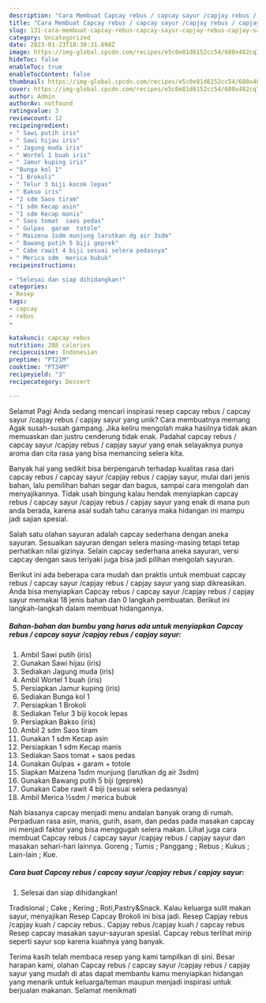 ```yaml
---
description: "Cara Membuat Capcay rebus / capcay sayur /capjay rebus / capjay sayur yang Lezat, Sempurna"
title: "Cara Membuat Capcay rebus / capcay sayur /capjay rebus / capjay sayur yang Lezat, Sempurna"
slug: 131-cara-membuat-capcay-rebus-capcay-sayur-capjay-rebus-capjay-sayur-yang-lezat-sempurna
category: Uncategorized
date: 2023-01-23T18:30:31.698Z
image: https://img-global.cpcdn.com/recipes/e5c0e81d6152cc54/680x482cq70/capcay-rebus-capcay-sayur-capjay-rebus-capjay-sayur-foto-resep-utama.jpg
hideToc: false
enableToc: true
enableTocContent: false
thumbnail: https://img-global.cpcdn.com/recipes/e5c0e81d6152cc54/680x482cq70/capcay-rebus-capcay-sayur-capjay-rebus-capjay-sayur-foto-resep-utama.jpg
cover: https://img-global.cpcdn.com/recipes/e5c0e81d6152cc54/680x482cq70/capcay-rebus-capcay-sayur-capjay-rebus-capjay-sayur-foto-resep-utama.jpg
author: Admin
authorAv: notfound
ratingvalue: 3
reviewcount: 12
recipeingredient:
- " Sawi putih iris"
- " Sawi hijau iris"
- " Jagung muda iris"
- " Wortel 1 buah iris"
- " Jamur kuping iris"
- "Bunga kol 1"
- "1 Brokoli"
- " Telur 3 biji kocok lepas"
- " Bakso iris"
- "2 sdm Saos tiram"
- "1 sdm Kecap asin"
- "1 sdm Kecap manis"
- " Saos tomat  saos pedas"
- " Gulpas  garam  totole"
- " Maizena 1sdm munjung larutkan dg air 3sdm"
- " Bawang putih 5 biji geprek"
- " Cabe rawit 4 biji sesuai selera pedasnya"
- " Merica sdm  merica bubuk"
recipeinstructions:

- "Selesai dan siap dihidangkan!"
categories:
- Resep
tags:
- capcay
- rebus
- 

katakunci: capcay rebus  
nutrition: 288 calories
recipecuisine: Indonesian
preptime: "PT21M"
cooktime: "PT34M"
recipeyield: "3"
recipecategory: Dessert

---
```



Selamat Pagi Anda sedang mencari inspirasi resep capcay rebus / capcay sayur /capjay rebus / capjay sayur yang unik? Cara membuatnya memang Agak susah-susah gampang. Jika keliru mengolah maka hasilnya tidak akan memuaskan dan justru cenderung tidak enak. Padahal capcay rebus / capcay sayur /capjay rebus / capjay sayur yang enak selayaknya punya aroma dan cita rasa yang bisa memancing selera kita.


Banyak hal yang sedikit bisa berpengaruh terhadap kualitas rasa dari capcay rebus / capcay sayur /capjay rebus / capjay sayur, mulai dari jenis bahan, lalu pemilihan bahan segar dan bagus, sampai cara mengolah dan menyajikannya. Tidak usah bingung kalau hendak menyiapkan capcay rebus / capcay sayur /capjay rebus / capjay sayur yang enak di mana pun anda berada, karena asal sudah tahu caranya maka hidangan ini mampu jadi sajian spesial.

Salah satu olahan sayuran adalah capcay sederhana dengan aneka sayuran. Sesuaikan sayuran dengan selera masing-masing tetapi tetap perhatikan nilai gizinya. Selain capcay sederhana aneka sayuran, versi capcay dengan saus teriyaki juga bisa jadi pilihan mengolah sayuran.


Berikut ini ada beberapa cara mudah dan praktis untuk membuat capcay rebus / capcay sayur /capjay rebus / capjay sayur yang siap dikreasikan. Anda bisa menyiapkan Capcay rebus / capcay sayur /capjay rebus / capjay sayur memakai 18 jenis bahan dan 0 langkah pembuatan. Berikut ini langkah-langkah dalam membuat hidangannya.

<!--inarticleads1-->

##### Bahan-bahan dan bumbu yang harus ada untuk menyiapkan Capcay rebus / capcay sayur /capjay rebus / capjay sayur:

1. Ambil  Sawi putih (iris)
1. Gunakan  Sawi hijau (iris)
1. Sediakan  Jagung muda (iris)
1. Ambil  Wortel 1 buah (iris)
1. Persiapkan  Jamur kuping (iris)
1. Sediakan Bunga kol 1
1. Persiapkan 1 Brokoli
1. Sediakan  Telur 3 biji kocok lepas
1. Persiapkan  Bakso (iris)
1. Ambil 2 sdm Saos tiram
1. Gunakan 1 sdm Kecap asin
1. Persiapkan 1 sdm Kecap manis
1. Sediakan  Saos tomat + saos pedas
1. Gunakan  Gulpas + garam + totole
1. Siapkan  Maizena 1sdm munjung (larutkan dg air 3sdm)
1. Gunakan  Bawang putih 5 biji (geprek)
1. Gunakan  Cabe rawit 4 biji (sesuai selera pedasnya)
1. Ambil  Merica ½sdm / merica bubuk


Nah biasanya capcay menjadi menu andalan banyak orang di rumah. Perpaduan rasa asin, manis, gurih, asam, dan pedas pada masakan capcay ini menjadi faktor yang bisa menggugah selera makan. Lihat juga cara membuat Capcay rebus / capcay sayur /capjay rebus / capjay sayur dan masakan sehari-hari lainnya. Goreng ; Tumis ; Panggang ; Rebus ; Kukus ; Lain-lain ; Kue. 

<!--inarticleads2-->

##### Cara buat Capcay rebus / capcay sayur /capjay rebus / capjay sayur:


1. Selesai dan siap dihidangkan!

Tradisional ; Cake ; Kering ; Roti,Pastry&amp;Snack. Kalau keluarga sulit makan sayur, menyajikan Resep Capcay Brokoli ini bisa jadi. Resep Capjay rebus /capjay kuah / capcay rebus.. Capjay rebus /capjay kuah / capcay rebus Resep capcay masakan sayur-sayuran spesial. Capcay rebus terlihat mirip seperti sayur sop karena kuahnya yang banyak. 

Terima kasih telah membaca resep yang kami tampilkan di sini. Besar harapan kami, olahan Capcay rebus / capcay sayur /capjay rebus / capjay sayur yang mudah di atas dapat membantu kamu menyiapkan hidangan yang menarik untuk keluarga/teman maupun menjadi inspirasi untuk berjualan makanan. Selamat menikmati
